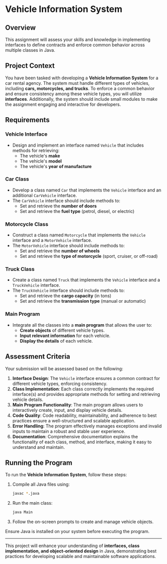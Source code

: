 # Vehicle Information System

## Overview
This assignment will assess your skills and knowledge in implementing interfaces to define contracts and enforce common behavior across multiple classes in Java.

## Project Context
You have been tasked with developing a **Vehicle Information System** for a car rental agency. The system must handle different types of vehicles, including **cars, motorcycles, and trucks**. To enforce a common behavior and ensure consistency among these vehicle types, you will utilize **interfaces**. Additionally, the system should include small modules to make the assignment engaging and interactive for developers.

## Requirements
### Vehicle Interface
- Design and implement an interface named `Vehicle` that includes methods for retrieving:
    - The vehicle's **make**
    - The vehicle's **model**
    - The vehicle's **year of manufacture**

### Car Class
- Develop a class named `Car` that implements the `Vehicle` interface and an additional `CarVehicle` interface.
- The `CarVehicle` interface should include methods to:
    - Set and retrieve the **number of doors**
    - Set and retrieve the **fuel type** (petrol, diesel, or electric)

### Motorcycle Class
- Construct a class named `Motorcycle` that implements the `Vehicle` interface and a `MotorVehicle` interface.
- The `MotorVehicle` interface should include methods to:
    - Set and retrieve the **number of wheels**
    - Set and retrieve the **type of motorcycle** (sport, cruiser, or off-road)

### Truck Class
- Create a class named `Truck` that implements the `Vehicle` interface and a `TruckVehicle` interface.
- The `TruckVehicle` interface should include methods to:
    - Set and retrieve the **cargo capacity** (in tons)
    - Set and retrieve the **transmission type** (manual or automatic)

### Main Program
- Integrate all the classes into a **main program** that allows the user to:
    - **Create objects** of different vehicle types.
    - **Input relevant information** for each vehicle.
    - **Display the details** of each vehicle.

## Assessment Criteria
Your submission will be assessed based on the following:
1. **Interface Design**: The `Vehicle` interface ensures a common contract for different vehicle types, enforcing consistency.
2. **Class Implementation**: Each class correctly implements the required interface(s) and provides appropriate methods for setting and retrieving vehicle details.
3. **Main Program Functionality**: The main program allows users to interactively create, input, and display vehicle details.
4. **Code Quality**: Code readability, maintainability, and adherence to best practices ensure a well-structured and scalable application.
5. **Error Handling**: The program effectively manages exceptions and invalid inputs to maintain a robust and stable user experience.
6. **Documentation**: Comprehensive documentation explains the functionality of each class, method, and interface, making it easy to understand and maintain.

## Running the Program
To run the **Vehicle Information System**, follow these steps:
1. Compile all Java files using:
   ```sh
   javac *.java
   ```
2. Run the main class:
   ```sh
   java Main
   ```
3. Follow the on-screen prompts to create and manage vehicle objects.

Ensure Java is installed on your system before executing the program.

---
This project will enhance your understanding of **interfaces, class implementation, and object-oriented design** in Java, demonstrating best practices for developing scalable and maintainable software applications.

